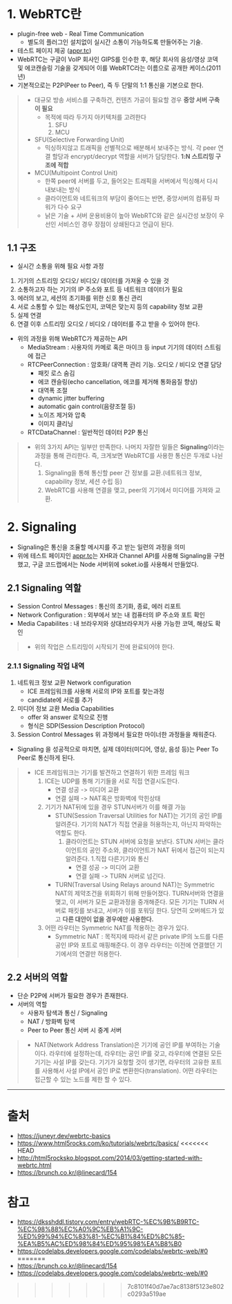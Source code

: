 # 1. WebRTC란

 - plugin-free web - Real Time Communication
    - 별도의 플러그인 설치없이 실시간 소통이 가능하도록 만들어주는 기술.
- 테스트 페이지 제공 ([appr.tc](https://appr.tc/))
- WebRTC는 구글이 VoIP 회사인 GIPS를 인수한 후, 해당 회사의 음성/영상 코덱 및 에코캔슬링 기술을 갖게되어 이를 WebRTC라는 이름으로 공개한 케이스(2011년)
- 기본적으로는 P2P(Peer to Peer), 즉 두 단말의 1:1 통신을 기본으로 한다.
>   - 대규모 방송 서비스를 구축하건, 컨텐츠 가공이 필요할 경우 **중앙 서버 구축이 필요**
>       - 목적에 따라 두가지 아키텍처를 고려한다
>           1. SFU
>           1. MCU
>   - SFU(Selective Forwarding Unit)
>       - 믹싱하지않고 트래픽을 선별적으로 배분해서 보내주는 방식. 각 peer 연결 할당과 encrypt/decrypt 역할을 서버가 담당한다. **1:N 스트리밍 구조에 적합**
>   - MCU(Multipoint Control Unit)
>       - 한쪽 peer에 서버를 두고, 들어오는 트래픽을 서버에서 믹싱해서 다시 내보내는 방식
>       - 클라이언트와 네트워크의 부담이 줄어드는 반면, 중앙서버의 컴퓨팅 파워가 다수 요구
>       - 낡은 기술 + 서버 운용비용이 높아 WebRTC와 같은 실시간성 보장이 우선인 서비스인 경우 장점이 상쇄된다고 언급이 된다.

## 1.1 구조

 - 실시간 소통을 위해 필요 사항 과정
 1. 기기의 스트리밍 오디오/ 비디오/ 데이터를 가져올 수 있을 것
 1. 소통하고자 하는 기기의 IP 주소와 포트 등 네트워크 데이터가 필요
 1. 에러의 보고, 세션의 초기화를 위한 신호 통신 관리
 1. 서로 소통할 수 있는 해상도인지, 코덱은 맞는지 등의 capability 정보 교환
 1. 실제 연결
 1. 연결 이후 스트리밍 오디오 / 비디오 / 데이터를 주고 받을 수 있어야 한다.

 - 위의 과정을 위해 WebRTC가 제공하는 API
    - MediaStream : 사용자의 카메로 혹은 마이크 등 input 기기의 데이터 스트림에 접근
    - RTCPeerConnection : 암호화/ 대역폭 관리 기능. 오디오 / 비디오 연결 담당
        - 패킷 로스 숨김
        - 에코 캔슬링(echo cancellation, 에코를 제거해 통화음질 향상)
        - 대역폭 조절
        - dynamic jitter buffering
        - automatic gain control(음량조절 등)
        - 노이즈 제거와 압축
        - 이미지 클리닝
    - RTCDataChannel : 일반적인 데이터 P2P 통신
> - 위의 3가지 API는 일부만 만족한다. 나머지 자잘한 일들은 **Signaling**이라는 과정을 통해 관리한다. 즉, 크게보면 WebRTC를 사용한 통신은 두개로 나뉜다.
>   1. Signaling을 통해 통신할 peer 간 정보를 교환.(네트워크 정보, capability 정보, 세션 수립 등)
>   1. WebRTC를 사용해 연결을 맺고, peer의 기기에서 미디어를 가져와 교환.

# 2. Signaling

 - Signaling은 통신을 조율할 메시지를 주고 받는 일련의 과정을 의미
 - 위에 테스트 페이지인 [appr.tc](https://appr.tc/)는 XHR과 Channel API를 사용해 Signaling을 구현했고, 구글 코드랩에서는 Node 서버위에 soket.io를 사용해서 만들었다.

 ## 2.1 Signaling 역할

 - Session Control Messages : 통신의 초기화, 종료, 에러 리포트
 - Network Configuration : 외부에서 보는 내 컴퓨터의 IP 주소와 포트 확인
 - Media Capabilites : 내 브라우저와 상대브라우저가 사용 가능한 코덱, 해상도 확인

 > - 위의 작업은 스트리밍이 시작되기 전에 완료되어야 한다.

### 2.1.1 Signaling 작업 내역

1. 네트워크 정보 교환 Network configuration
    - ICE 프레임워크를 사용해 서로의 IP와 포트를 찾는과정
    - candidate에 서로를 추가
1. 미디어 정보 교환 Media Capabilities
    - offer 와 answer 로직으로 진행
    - 형식은 SDP(Session Description Protocol)
1. Session Control Messages 위 과정에서 필요한 마이너한 과정들을 채워준다.

- Signaling 을 성공적으로 마치면, 실제 데이터(미디어, 영상, 음성 등)는 Peer To Peer로 통신하게 된다.

> - ICE 프레임워크는 기기를 발견하고 연결하기 위한 프레임 워크
>   1. ICE는 UDP를 통해 기기들을 서로 직접 연결시도한다.
>       - 연결 성공 -> 미디어 교환
>       - 연결 실패 -> NAT혹은 방화벽에 막힌상태
>   1. 기기가 NAT뒤에 있을 경우 STUN서버가 이를 해결 가능
>       - STUN(Session Traversal Utilities for NAT)는 기기의 공인 IP를 알려준다. 기기의 NAT가 직접 연골을 허용하는지, 아닌지 파악하는 역할도 한다.
>           1. 클라이언트는 STUN 서버에 요청을 보낸다. STUN 서버는 클라이언트의 공인 주소와, 클라이언트가 NAT 뒤에서 접근이 되는지 알려준다.
>           1.직접 다른기기와 통신
>               - 연결 성공 -> 미디어 교환
>               - 연결 실패 -> TURN 서버로 넘긴다.
>       - TURN(Traversal Using Relays around NAT)는 Symmetric NAT의 제약조건을 위회하기 위해 만들어졌다. TURN서버와 연결을 맺고, 이 서버가 모든 교환과정을 중개해준다. 모든 기기는 TURN 서버로 패킷를 보내고, 서버가 이를 포워딩 한다. 당연히 오버헤드가 있고 **다른 대안이 없을 경우에만 사용한다.**
>   1. 어떤 라우터는 Symmetric NAT를 적용하는 경우가 있다.
>       - Symmetric NAT : 목적지에 따라서 같은 private IP의 노드를 다른 공인 IP와 포트로 매핑해준다. 이 경우 라우터는 이전에 연결했던 기기에서의 연결만 허용한다.

## 2.2 서버의 역할

 - 단순 P2P에 서버가 필요한 경우가 존재한다.
 - 서버의 역할
    - 사용자 탐색과 통신 / Signaling
    - NAT / 방화벽 탐색
    - Peer to Peer 통신 서버 시 중계 서버

> - NAT(Network Address Translation)은 기기에 공인 IP를 부여하는 기술이다. 라우터에 설정하는데, 라우터는 공인 IP를 갖고, 라우터에 연결된 모든 기기는 사설 IP를 갖는다. 기기가 요청할 것이 생기면, 라우터의 고유한 포트를 사용해서 사설 IP에서 공인 IP로 변환한다(translation). 어떤 라우터는 접근할 수 있는 노드를 제한 할 수 있다.

-------
# 출처
- https://juneyr.dev/webrtc-basics
- https://www.html5rocks.com/ko/tutorials/webrtc/basics/
<<<<<<< HEAD
- http://html5rocksko.blogspot.com/2014/03/getting-started-with-webrtc.html
- https://brunch.co.kr/@linecard/154

# 참고
 - https://dksshddl.tistory.com/entry/webRTC-%EC%9B%B9RTC-%EC%98%88%EC%A0%9C%EB%A1%9C-%ED%99%94%EC%83%81-%EC%B1%84%ED%8C%85-%EA%B5%AC%ED%98%84%ED%95%98%EA%B8%B0
 - https://codelabs.developers.google.com/codelabs/webrtc-web/#0
=======
- https://brunch.co.kr/@linecard/154
- https://codelabs.developers.google.com/codelabs/webrtc-web/#0
>>>>>>> 7c8101f40d7ae7ac8138f5123e802c0293a519ae
